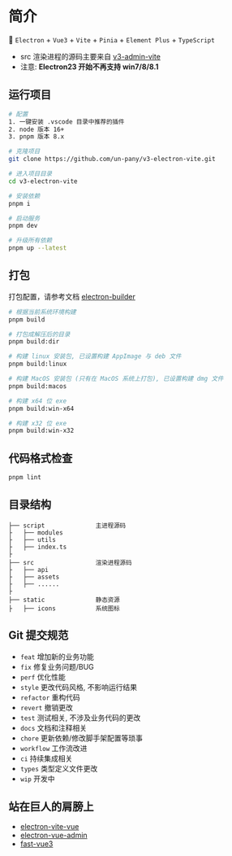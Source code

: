 # 简介

🥳 `Electron` + `Vue3` + `Vite` + `Pinia` + `Element Plus` + `TypeScript`

- src 渲染进程的源码主要来自 [v3-admin-vite](https://github.com/un-pany/v3-admin-vite)
- 注意: **Electron23 开始不再支持 win7/8/8.1**

## 运行项目

```bash
# 配置
1. 一键安装 .vscode 目录中推荐的插件
2. node 版本 16+
3. pnpm 版本 8.x

# 克隆项目
git clone https://github.com/un-pany/v3-electron-vite.git

# 进入项目目录
cd v3-electron-vite

# 安装依赖
pnpm i

# 启动服务
pnpm dev

# 升级所有依赖
pnpm up --latest
```

## 打包

打包配置，请参考文档 [electron-builder](https://www.electron.build/)

```bash
# 根据当前系统环境构建
pnpm build

# 打包成解压后的目录
pnpm build:dir

# 构建 linux 安装包, 已设置构建 AppImage 与 deb 文件
pnpm build:linux

# 构建 MacOS 安装包 (只有在 MacOS 系统上打包), 已设置构建 dmg 文件
pnpm build:macos

# 构建 x64 位 exe
pnpm build:win-x64

# 构建 x32 位 exe
pnpm build:win-x32
```

## 代码格式检查

```bash
pnpm lint
```

## 目录结构

```tree
├── script              主进程源码
├   ├── modules
├   ├── utils
├   ├── index.ts
├
├── src                 渲染进程源码
├   ├── api
├   ├── assets
├   ├── ......
├
├── static              静态资源
├   ├── icons           系统图标
```

## Git 提交规范

- `feat` 增加新的业务功能
- `fix` 修复业务问题/BUG
- `perf` 优化性能
- `style` 更改代码风格, 不影响运行结果
- `refactor` 重构代码
- `revert` 撤销更改
- `test` 测试相关, 不涉及业务代码的更改
- `docs` 文档和注释相关
- `chore` 更新依赖/修改脚手架配置等琐事
- `workflow` 工作流改进
- `ci` 持续集成相关
- `types` 类型定义文件更改
- `wip` 开发中

## 站在巨人的肩膀上

- [electron-vite-vue](https://github.com/electron-vite/electron-vite-vue)
- [electron-vue-admin](https://github.com/PanJiaChen/electron-vue-admin)
- [fast-vue3](https://github.com/study-vue3/fast-vue3)
